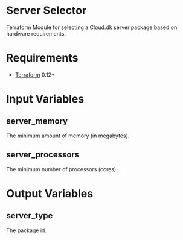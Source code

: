 # Server Selector
Terraform Module for selecting a Cloud.dk server package based on hardware requirements.

# Requirements
- [Terraform](https://www.terraform.io/downloads.html) 0.12+

# Input Variables

## server_memory
The minimum amount of memory (in megabytes).

## server_processors
The minimum number of processors (cores).

# Output Variables

## server_type
The package id.
